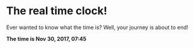 # The real time clock!

Ever wanted to know what the time is? Well, your journey is about to end!

**The time is Nov 30, 2017, 07:45**